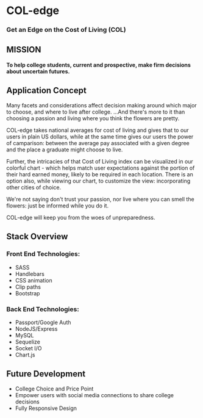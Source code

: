 # COL-edge
### Get an Edge on the Cost of Living (COL)

## MISSION
#### To help college students, current and prospective, make firm decisions about uncertain futures.


## Application Concept
Many facets and considerations affect decision making around which major to choose, and where to live after college.
...And there's more to it than choosing a passion and living where you think the flowers are pretty.

COL-edge takes national averages for cost of living and gives that to our users in plain US dollars, while at the same time gives our users the power of camparison: between the average pay associated with a given degree and the place a graduate might choose to live.

Further, the intricacies of that Cost of Living index can be visualized in our colorful chart - which helps match user expectations against the portion of their hard earned money, likely to be required in each location. There is an option also, while viewing our chart, to customize the view: incorporating other cities of choice.

We're not saying don't trust your passion, nor live where you can smell the flowers:
just be informed while you do it.

COL-edge will keep you from the woes of unpreparedness.

## Stack Overview
### Front End Technologies:
* SASS
* Handlebars
* CSS animation
* Clip paths
* Bootstrap

### Back End Technologies:
* Passport/Google Auth
* NodeJS/Express
* MySQL
* Sequelize
* Socket I/O
* Chart.js

## Future Development
* College Choice and Price Point
* Empower users with social media connections to share college decisions
* Fully Responsive Design

